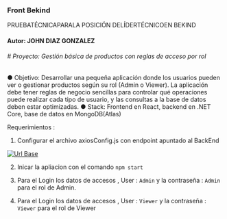 ### Front Bekind

PRUEBATÉCNICAPARALA
POSICIÓN DELÍDERTÉCNICOEN
BEKIND

#### Autor: JOHN DIAZ GONZALEZ

###### # Proyecto: Gestión básica de productos con reglas de acceso por rol
 ● Objetivo: Desarrollar una pequeña aplicación donde los usuarios pueden ver o
 gestionar productos según su rol (Admin o Viewer). La aplicación debe tener reglas
 de negocio sencillas para controlar qué operaciones puede realizar cada tipo de
 usuario, y las consultas a la base de datos deben estar optimizadas.
 ● Stack: Frontend en React, backend en .NET Core, base de datos en
 MongoDB(Atlas)

Requerimientos :

1.  Configurar  el archivo axiosConfig.js  con  endpoint   apuntado  al BackEnd 

[![Url Base](https://firebasestorage.googleapis.com/v0/b/tdriversuper.appspot.com/o/test%2FBase%20url.png?alt=media&token=c0ae0951-a558-48f7-9179-267c4c669ab9 "Url Base")](https://firebasestorage.googleapis.com/v0/b/tdriversuper.appspot.com/o/test%2FBase%20url.png?alt=media&token=c0ae0951-a558-48f7-9179-267c4c669ab9 "Url Base")

2. Inicar la  apliacion   con el  comando `npm start`

3. Para el  Login  los datos de accesos   , User : `Admin`  y  la  contraseña : `Admin` 
   para el  rol de Admin. 
   
4. Para el  Login  los datos de accesos   , User : `Viewer`  y  la  contraseña : `Viewer` 
   para el  rol de Viewer 



  




